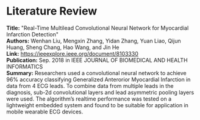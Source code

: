 # Literature Review

**Title:** "Real-Time Multilead Convolutional Neural Network for Myocardial Infarction Detection"   
**Authors:** Wenhan Liu, Mengxin Zhang, Yidan Zhang, Yuan Liao, Qijun Huang, Sheng Chang, Hao Wang, and Jin He  
**Link:** https://ieeexplore.ieee.org/document/8103330  
**Publication:** Sep. 2018 in IEEE JOURNAL OF BIOMEDICAL AND HEALTH INFORMATICS  
**Summary:** Researchers used a convolutional neural network to achieve 96% accuracy classifying Generalized Anterorior Myocardial Infarction in data from 4 ECG leads.  To combine data from multiple leads in the diagnosis, sub-2d convolutional layers and lead asymmetric pooling layers were used.  The algorithm’s realtime performance was tested on a lightweight embedded system and found to be suitable for application in mobile wearable ECG devices.
